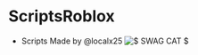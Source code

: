 # ScriptsRoblox
- Scripts Made by @localx25
![$$$ SWAG CAT $$$](https://cdn.discordapp.com/attachments/866848541804068904/877739504847433809/rsw719h606.png)
